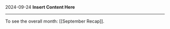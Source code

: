 2024-09-24
__Insert Content Here__
_______________________
To see the overall month: [[September Recap]].